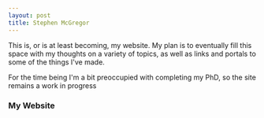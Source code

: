 ```yaml
---
layout: post
title: Stephen McGregor
---
```


This is, or is at least becoming, my website.  My plan is to eventually fill this space with my thoughts on a variety of topics, as well as links and portals to some of the things I've made.

For the time being I'm a bit preoccupied with completing my PhD, so the site remains a work in progress

### My Website

